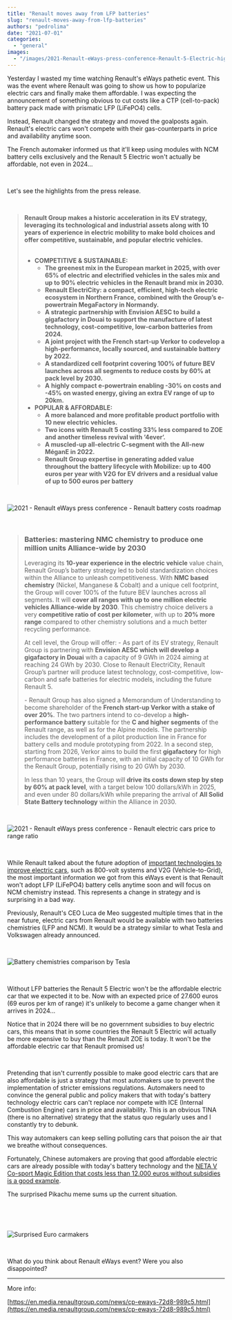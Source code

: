 ```yaml
---
title: "Renault moves away from LFP batteries"
slug: "renault-moves-away-from-lfp-batteries"
authors: "pedrolima"
date: "2021-07-01"
categories: 
  - "general"
images: 
  - "/images/2021-Renault-eWays-press-conference-Renault-5-Electric-highlights.avif"
---
```


Yesterday I wasted my time watching Renault's eWays pathetic event. This was the event where Renault was going to show us how to popularize electric cars and finally make them affordable. I was expecting the announcement of something obvious to cut costs like a CTP (cell-to-pack) battery pack made with prismatic LFP (LiFePO4) cells.

Instead, Renault changed the strategy and moved the goalposts again. Renault's electric cars won't compete with their gas-counterparts in price and availability anytime soon.

The French automaker informed us that it'll keep using modules with NCM battery cells exclusively and the Renault 5 Electric won't actually be affordable, not even in 2024...

 

Let's see the highlights from the press release.

 

> **Renault Group makes a historic acceleration in its EV strategy, leveraging its technological and industrial assets along with 10 years of experience in electric mobility to make bold choices and offer competitive, sustainable, and popular electric vehicles.**                                             
> 
> - **COMPETITIVE & SUSTAINABLE:**
>     - **The greenest mix in the European market in 2025, with over 65% of electric and electrified vehicles in the sales mix and up to 90% electric vehicles in the Renault brand mix in 2030.**
>     - **Renault ElectriCity: a compact, efficient, high-tech electric ecosystem in Northern France, combined with the Group’s e-powertrain MegaFactory in Normandy.**
>     - **A strategic partnership with Envision AESC to build a gigafactory in Douai to support the manufacture of latest technology, cost-competitive, low-carbon batteries from 2024.**
>     - **A joint project with the French start-up Verkor to codevelop a high-performance, locally sourced, and sustainable battery by 2022.**
>     - **A standardized cell footprint covering 100% of future BEV launches across all segments to reduce costs by 60% at pack level by 2030.**
>     - **A** **highly compact e-powertrain enabling -30% on costs and -45% on wasted energy, giving an extra EV range of up to 20km.**
> - **POPULAR & AFFORDABLE:**
>     - **A more balanced and more profitable product portfolio with 10 new electric vehicles.**
>     - **Two icons with Renault 5 costing 33% less compared to ZOE and another timeless revival with ‘4ever‘.**
>     - **A muscled-up all-electric C-segment with the All-new MéganE in 2022.**
>     - **Renault Group expertise in generating added value throughout the battery lifecycle with Mobilize: up to 400 euros per year with V2G for EV drivers and a residual value of up to 500 euros per battery**

 

![2021 - Renault eWays press conference - Renault battery costs roadmap](images/2021-Renault-eWays-press-conference-Renault-battery-costs-roadmap.avif)

 

> ### Batteries: mastering NMC chemistry to produce one million units Alliance-wide by 2030
> 
> Leveraging its **10-year experience in the electric vehicle** value chain, Renault Group’s battery strategy led to bold standardization choices within the Alliance to unleash competitiveness. With **NMC based chemistry** (Nickel, Manganese & Cobalt) and a unique cell footprint, the Group will cover 100% of the future BEV launches across all segments. It will **cover all ranges with up to one million electric vehicles Alliance-wide by 2030**. This chemistry choice delivers a very **competitive ratio of cost per kilometer**, with up to **20% more range** compared to other chemistry solutions and a much better recycling performance.
> 
> At cell level, the Group will offer: - As part of its EV strategy, Renault Group is partnering with **Envision AESC which will develop a gigafactory in Douai** with a capacity of 9 GWh in 2024 aiming at reaching 24 GWh by 2030. Close to Renault ElectriCity, Renault Group’s partner will produce latest technology, cost-competitive, low-carbon and safe batteries for electric models, including the future Renault 5.
> 
> \- Renault Group has also signed a Memorandum of Understanding to become shareholder of the **French start-up Verkor with a stake of over 20%**. The two partners intend to co-develop a **high-performance battery** suitable for the **C and higher segments** of the Renault range, as well as for the Alpine models. The partnership includes the development of a pilot production line in France for battery cells and module prototyping from 2022. In a second step, starting from 2026, Verkor aims to build the first **gigafactory** for high performance batteries in France, with an initial capacity of 10 GWh for the Renault Group, potentially rising to 20 GWh by 2030.
> 
> In less than 10 years, the Group will **drive its costs down step by step by 60% at pack level**, with a target below 100 dollars/kWh in 2025, and even under 80 dollars/kWh while preparing the arrival of **All Solid State Battery technology** within the Alliance in 2030.

 

![2021 - Renault eWays press conference - Renault electric cars price to range ratio](images/2021-Renault-eWays-press-conference-Renault-electric-cars-price-to-range-ratio.avif)

 

While Renault talked about the future adoption of [important technologies to improve electric cars](/2021/06/21/technologies-that-will-make-electric-vehicles-even-better/), such as 800-volt systems and V2G (Vehicle-to-Grid), the most important information we got from this eWays event is that Renault won't adopt LFP (LiFePO4) battery cells anytime soon and will focus on NCM chemistry instead. This represents a change in strategy and is surprising in a bad way.

Previously, Renault's CEO Luca de Meo suggested multiple times that in the near future, electric cars from Renault would be available with two batteries chemistries (LFP and NCM). It would be a strategy similar to what Tesla and Volkswagen already announced.

 

![Battery chemistries comparison by Tesla](images/Battery-chemistries-comparison-by-Tesla.avif)

 

Without LFP batteries the Renault 5 Electric won't be the affordable electric car that we expected it to be. Now with an expected price of 27.600 euros (69 euros per km of range) it's unlikely to become a game changer when it arrives in 2024...

Notice that in 2024 there will be no government subsidies to buy electric cars, this means that in some countries the Renault 5 Electric will actually be more expensive to buy than the Renault ZOE is today. It won't be the affordable electric car that Renault promised us!

 

Pretending that isn't currently possible to make good electric cars that are also affordable is just a strategy that most automakers use to prevent the implementation of stricter emissions regulations. Automakers need to convince the general public and policy makers that with today's battery technology electric cars can't replace nor compete with ICE (Internal Combustion Engine) cars in price and availability. This is an obvious TINA (there is no alternative) strategy that the status quo regularly uses and I constantly try to debunk.

This way automakers can keep selling polluting cars that poison the air that we breathe without consequences.

Fortunately, Chinese automakers are proving that good affordable electric cars are already possible with today's battery technology and the [NETA V Co-sport Magic Edition that costs less than 12.000 euros without subsidies is a good example](/2021/06/23/neta-v-co-sport-magic-edition-arrives/).

The surprised Pikachu meme sums up the current situation.

 

 

![Surprised Euro carmakers](images/Surprised-Euro-carmakers.avif)

 

What do you think about Renault eWays event? Were you also disappointed?

---

More info:

[https://en.media.renaultgroup.com/news/cp-eways-72d8-989c5.html](https://en.media.renaultgroup.com/news/cp-eways-72d8-989c5.html)
